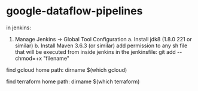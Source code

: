 # google-dataflow-pipelines

in jenkins:
  1. Manage Jenkins -> Global Tool Configuration
    a. Install jdk8 (1.8.0 221 or similar)
    b. Install Maven 3.6.3 (or similar)
add permission to any sh file that will be executed from inside jenkins in the jenkinsfile: git add --chmod=+x "filename"

find gcloud home path: dirname $(which gcloud)

find terraform home path: dirname $(which terraform)

